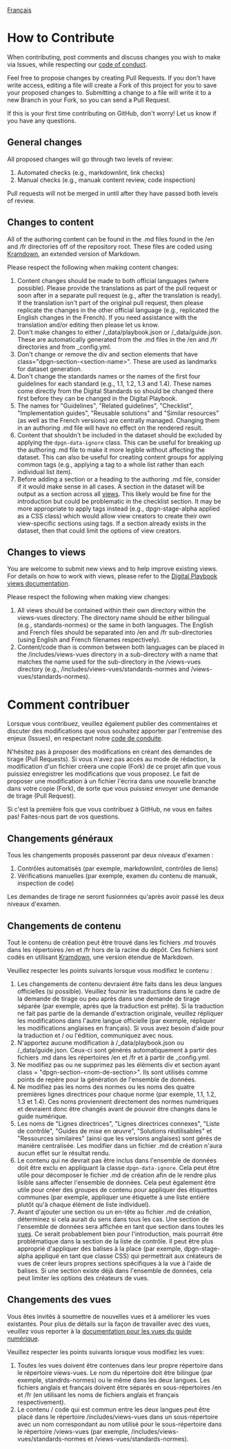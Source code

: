<!-- markdownlint-disable MD041 -->
[Français](#comment-contribuer)
<!-- markdownlint-enable MD041 -->

# How to Contribute

When contributing, post comments and discuss changes you wish to make via Issues, while respecting our [code of conduct](CODE_OF_CONDUCT.md).

Feel free to propose changes by creating Pull Requests. If you don't have write access, editing a file will create a Fork of this project for you to save your proposed changes to. Submitting a change to a file will write it to a new Branch in your Fork, so you can send a Pull Request.

If this is your first time contributing on GitHub, don't worry! Let us know if you have any questions.

## General changes

All proposed changes will go through two levels of review:

1. Automated checks (e.g., markdownlint, link checks)
1. Manual checks (e.g., manuak content review, code inspection)

Pull requests will not be merged in until after they have passed both levels of review.

## Changes to content

All of the authoring content can be found in the .md files found in the /en and /fr directories off of the repository root. These files are coded using [Kramdown](https://kramdown.gettalong.org/syntax.html), an extended version of Markdown.

Please respect the following when making content changes:

1. Content changes should be made to both official languages (where possible). Please provide the translations as part of the pull request or soon after in a separate pull request (e.g., after the translation is ready). If the translation isn't part of the original pull request, then please replicate the changes in the other official language (e.g., replicated the English changes in the French). If you need assistance with the translation and/or editing then please let us know.
1. Don't make changes to either /_data/playbook.json or /_data/guide.json. These are automatically generated from the .md files in the /en and /fr directories and from _config.yml.
1. Don't change or remove the div and section elements that have class="dpgn-section-&lt;section-name&gt;". These are used as landmarks for dataset generation.
1. Don't change the standards names or the names of the first four guidelines for each standard (e.g., 1.1, 1.2, 1.3 and 1.4). These names come directly from the Digital Standards so should be changed there first before they can be changed in the Digital Playbook.
1. The names for "Guidelines", "Related guidelines", "Checklist", "Implementation guides", "Reusable solutions" and "Similar resources" (as well as the French versions) are centrally managed. Changing them in an authoring .md file will have no effect on the rendered result.
1. Content that shouldn't be included in the dataset should be excluded by applying the <code>dpgn-data-ignore</code> class. This can be useful for breaking up the authoring .md file to make it more legible without affecting the dataset. This can also be useful for creating content groups for applying common tags (e.g., applying a tag to a whole list rather than each individual list item).
1. Before adding a section or a heading to the authoring .md file, consider if it would make sense in all cases. A section in the dataset will be output as a section across all [views](https://canada-ca.github.io/digital-playbook-guide-numerique/docs/en/views.html). This likely would be fine for the introduction but could be problematic in the checklist section. It may be more appropriate to apply tags instead (e.g., dpgn-stage-alpha applied as a CSS class) which would allow view creators to create their own view-specific sections using tags. If a section already exists in the dataset, then that could limit the options of view creators.

## Changes to views

You are welcome to submit new views and to help improve existing views. For details on how to work with views, please refer to the [Digital Playbook views documentation](https://canada-ca.github.io/digital-playbook-guide-numerique/docs/en/views.html).

Please respect the following when making view changes:

1. All views should be contained within their own directory within the views-vues directory. The directory name should be either bilingual (e.g., standards-normes) or the same in both languages. The English and French files should be separated into /en and /fr sub-directories (using English and French filenames respectively).
1. Content/code than is common between both languages can be placed in the /includes/views-vues directory in a sub-directory with a name that matches the name used for the sub-directory in the /views-vues directory (e.g., /includes/views-vues/standards-normes and /views-vues/standards-normes).

<!-- markdownlint-disable MD025 -->

# Comment contribuer

<!-- markdownlint-enable MD025 -->

Lorsque vous contribuez, veuillez également publier des commentaires et discuter des modifications que vous souhaitez apporter par l'entremise des enjeux (Issues), en respectant notre [code de conduite](CODE_OF_CONDUCT.md#charte-code-de-conduite-contributeurs).

N'hésitez pas à proposer des modifications en créant des demandes de tirage (Pull Requests). Si vous n'avez pas accès au mode de rédaction, la modification d'un fichier créera une copie (Fork) de ce projet afin que vous puissiez enregistrer les modifications que vous proposez. Le fait de proposer une modification à un fichier l'écrira dans une nouvelle branche dans votre copie (Fork), de sorte que vous puissiez envoyer une demande de tirage (Pull Request).

Si c'est la première fois que vous contribuez à GitHub, ne vous en faites pas! Faites-nous part de vos questions.

## Changements généraux

Tous les changements proposés passeront par deux niveaux d'examen&#160;:

1. Contrôles automatisés (par exemple, markdownlint, contrôles de liens)
1. Vérifications manuelles (par exemple, examen du contenu de manuak, inspection de code)

Les demandes de tirage ne seront fusionnées qu'après avoir passé les deux niveaux d'examen.

## Changements de contenu

Tout le contenu de création peut être trouvé dans les fichiers .md trouvés dans les répertoires /en et /fr hors de la racine du dépôt. Ces fichiers sont codés en utilisant [Kramdown](https://kramdown.gettalong.org/syntax.html), une version étendue de Markdown.

Veuillez respecter les points suivants lorsque vous modifiez le contenu&#160;:

1. Les changements de contenu devraient être faits dans les deux langues officielles (si possible). Veuillez fournir les traductions dans le cadre de la demande de tirage ou peu après dans une demande de tirage séparée (par exemple, après que la traduction est prête). Si la traduction ne fait pas partie de la demande d'extraction originale, veuillez répliquer les modifications dans l'autre langue officielle (par exemple, répliquer les modifications anglaises en français). Si vous avez besoin d'aide pour la traduction et / ou l'édition, communiquez avec nous.
1. N'apportez aucune modification à /_data/playbook.json ou /_data/guide.json. Ceux-ci sont générés automatiquement à partir des fichiers .md dans les répertoires /en et /fr et à partir de _config.yml.
1. Ne modifiez pas ou ne supprimez pas les éléments div et section ayant class = "dpgn-section-&lt;nom-de-section&gt;". Ils sont utilisés comme points de repère pour la génération de l'ensemble de données.
1. Ne modifiez pas les noms des normes ou les noms des quatre premières lignes directrices pour chaque norme (par exemple, 1.1, 1.2, 1.3 et 1.4). Ces noms proviennent directement des normes numériques et devraient donc être changés avant de pouvoir être changés dans le guide numérique.
1. Les noms de "Lignes directrices", "Lignes directrices connexes", "Liste de contrôle", "Guides de mise en œuvre", "Solutions réutilisables" et "Ressources similaires" (ainsi que les versions anglaises) sont gérés de manière centralisée. Les modifier dans un fichier .md de création n'aura aucun effet sur le résultat rendu.
1. Le contenu qui ne devrait pas être inclus dans l'ensemble de données doit être exclu en appliquant la classe <code>dpgn-data-ignore</code>. Cela peut être utile pour décomposer le fichier .md de création afin de le rendre plus lisible sans affecter l'ensemble de données. Cela peut également être utile pour créer des groupes de contenu pour appliquer des étiquettes communes (par exemple, appliquer une étiquette à une liste entière plutôt qu'à chaque élément de liste individuel).
1. Avant d'ajouter une section ou un en-tête au fichier .md de création, déterminez si cela aurait du sens dans tous les cas. Une section de l'ensemble de données sera affichée en tant que section dans toutes les [vues](https://canada-ca.github.io/digital-playbook-guide-numerique/docs/fr/vues.html). Ce serait probablement bien pour l'introduction, mais pourrait être problématique dans la section de la liste de contrôle. Il peut être plus approprié d'appliquer des balises à la place (par exemple, dpgn-stage-alpha appliqué en tant que classe CSS) qui permettrait aux créateurs de vues de créer leurs propres sections spécifiques à la vue à l'aide de balises. Si une section existe déjà dans l'ensemble de données, cela peut limiter les options des créateurs de vues.

## Changements des vues

Vous êtes invités à soumettre de nouvelles vues et à améliorer les vues existantes. Pour plus de détails sur la façon de travailler avec des vues, veuillez vous reporter à la [documentation pour les vues du guide numérique](https://canada-ca.github.io/digital-playbook-guide-numerique/docs/fr/vues.html).

Veuillez respecter les points suivants lorsque vous modifiez les vues:

1. Toutes les vues doivent être contenues dans leur propre répertoire dans le répertoire views-vues. Le nom du répertoire doit être bilingue (par exemple, standrds-normes) ou le même dans les deux langues. Les fichiers anglais et français doivent être séparés en sous-répertoires /en et /fr (en utilisant les noms de fichiers anglais et français respectivement).
1. Le contenu / code qui est commun entre les deux langues peut être placé dans le répertoire /includes/views-vues dans un sous-répertoire avec un nom correspondant au nom utilisé pour le sous-répertoire dans le répertoire /views-vues (par exemple, /includes/views-vues/standards-normes et /views-vues/standards-normes).
